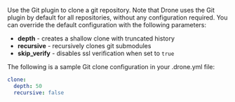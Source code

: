 Use the Git plugin to clone a git repository. Note that Drone uses the Git plugin
by default for all repositories, without any configuration required. You can override
the default configuration with the following parameters:

* **depth** - creates a shallow clone with truncated history
* **recursive** - recursively clones git submodules
* **skip_verify** - disables ssl verification when set to `true`

The following is a sample Git clone configuration in your .drone.yml file:

```yaml
clone:
  depth: 50
  recursive: false
```
